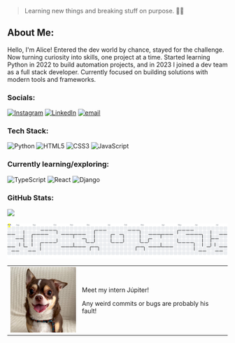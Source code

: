 > Learning new things and breaking stuff on purpose. 👩‍💻


## About Me:
Hello, I'm Alice! Entered the dev world by chance, stayed for the challenge. Now turning curiosity into skills, one project at a time. 
Started learning Python in 2022 to build automation projects, and in 2023 I joined a dev team as a full stack developer.
Currently focused on building solutions with modern tools and frameworks.
<p></p>

### Socials:
[![Instagram](https://img.shields.io/badge/Instagram-%23E4405F.svg?logo=Instagram&logoColor=white)](https://instagram.com/aliceschm) [![LinkedIn](https://img.shields.io/badge/LinkedIn-%230077B5.svg?logo=linkedin&logoColor=white)](https://linkedin.com/in/alice-schmidt) [![email](https://img.shields.io/badge/Email-D14836?logo=gmail&logoColor=white)](mailto:aliceschmidt.dev@gmail.com) 
<p></p>

### Tech Stack:
![Python](https://img.shields.io/badge/python-3670A0?style=plastic&logo=python&logoColor=ffdd54)
![HTML5](https://img.shields.io/badge/html5-%23E34F26.svg?style=plastic&logo=html5&logoColor=white) 
![CSS3](https://img.shields.io/badge/css3-%231572B6.svg?style=plastic&logo=css3&logoColor=white) 
![JavaScript](https://img.shields.io/badge/javascript-%23323330.svg?style=plastic&logo=javascript&logoColor=%23F7DF1E) 
<p></p>

### Currently learning/exploring:
![TypeScript](https://img.shields.io/badge/typescript-%23007ACC.svg?style=plastic&logo=typescript&logoColor=white)
![React](https://img.shields.io/badge/react-%2320232a.svg?style=plastic&logo=react&logoColor=%2361DAFB)
![Django](https://img.shields.io/badge/django-%23092E20.svg?style=plastic&logo=django&logoColor=white)
<p></p>

### GitHub Stats:
![](https://github-readme-stats-six-sigma-63.vercel.app/api/top-langs/?username=aliceschm&theme=omni&hide_border=false&include_all_commits=true&count_private=true&layout=compact)

<picture>
  <source media="(prefers-color-scheme: dark)" srcset="https://raw.githubusercontent.com/aliceschm/aliceschm/output/pacman-contribution-graph-dark.svg">
  <source media="(prefers-color-scheme: light)" srcset="https://raw.githubusercontent.com/aliceschm/aliceschm/output/pacman-contribution-graph.svg">
  <img alt="pacman contribution graph" src="https://raw.githubusercontent.com/aliceschm/aliceschm/output/pacman-contribution-graph.svg">
</picture>
<p></p>

<table border="0">
  <tr>
    <td><img src="https://raw.githubusercontent.com/aliceschm/aliceschm/refs/heads/main/jupi.JPG" width="150" alt="My intern" /></td>
    <td>
      <p>Meet my intern Júpiter!</p>
        <p>Any weird commits or bugs are probably his fault!</p>
    </td>
  </tr>
</table>

